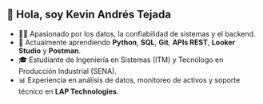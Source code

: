 ## 👋 Hola, soy Kevin Andrés Tejada

- 👨‍💻 Apasionado por los datos, la confiabilidad de sistemas y el backend.  
- 🌱 Actualmente aprendiendo **Python**, **SQL**, **Git**, **APIs REST**, **Looker Studio** y **Postman**.  
- 🎓 Estudiante de Ingeniería en Sistemas (ITM) y Tecnólogo en Producción Industrial (SENA).  
- 📊 Experiencia en análisis de datos, monitoreo de activos y soporte técnico en **LAP Technologies**.
